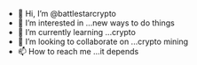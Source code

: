 - 👋 Hi, I’m @battlestarcrypto
- 👀 I’m interested in ...new ways to do things
- 🌱 I’m currently learning ...crypto
- 💞️ I’m looking to collaborate on ...crypto mining
- 📫 How to reach me ...it depends

<!---
battlestarcrypto/battlestarcrypto is a ✨ special ✨ repository because its `README.md` (this file) appears on your GitHub profile.
You can click the Preview link to take a look at your changes.
--->
